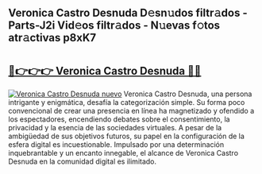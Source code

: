 ## Veronica Castro Desnuda D𝚎sn𝚞dos filtr𝚊dos - Parts-J2i Vid𝚎os filtr𝚊dos - N𝚞evas f𝚘tos atr𝚊ctivas p8xK7

# <h2><a href="http://mbd0kg.tromn.icu/?c=Veronica+Castro+Desnuda">🔗👉👉👉 Veronica Castro Desnuda 🔗🔗</a></h2>

[![Veronica Castro Desnuda nuevo](https://i.imgur.com/pEAQMta.gif)](http://mbd0kg.tromn.icu/?c=Veronica+Castro+Desnuda)
Veronica Castro Desnuda, una persona intrigante y enigmática, desafía la categorización simple. Su forma poco convencional de crear una presencia en línea ha magnetizado y ofendido a los espectadores, encendiendo debates sobre el consentimiento, la privacidad y la esencia de las sociedades virtuales. A pesar de la ambigüedad de sus objetivos futuros, su papel en la configuración de la esfera digital es incuestionable. Impulsado por una determinación inquebrantable y un encanto innegable, el alcance de Veronica Castro Desnuda en la comunidad digital es ilimitado.
